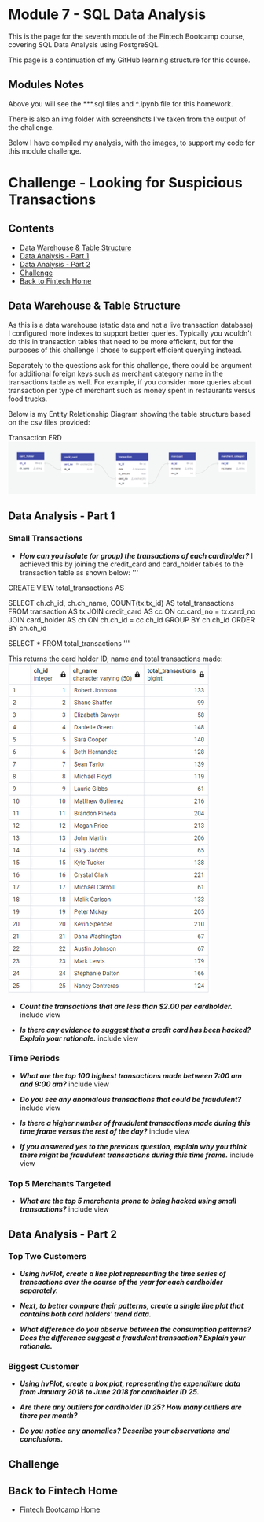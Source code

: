 # Module 7 - SQL Data Analysis

This is the page for the seventh module of the Fintech Bootcamp course, covering SQL Data Analysis using PostgreSQL.

This page is a continuation of my GitHub learning structure for this course.

## Modules Notes

Above you will see the ***.sql files and *^*.ipynb file for this homework.

There is also an img folder with screenshots I've taken from the output of the challenge.

Below I have compiled my analysis, with the images, to support my code for this module challenge.

# Challenge - Looking for Suspicious Transactions

## Contents

* [Data Warehouse & Table Structure](#data-warehouse--table-structure)
* [Data Analysis - Part 1](#data-analysis---part-1)
* [Data Analysis - Part 2](#data-analysis---part-2)
* [Challenge](#challenge)
* [Back to Fintech Home](#back-to-fintech-home)

## Data Warehouse & Table Structure

As this is a data warehouse (static data and not a live transaction database) I configured more indexes to support better queries. Typically you wouldn't do this in transaction tables that need to be more efficient, but for the purposes of this challenge I chose to support efficient querying instead.

Separately to the questions ask for this challenge, there could be argument for additional foreign keys such as merchant category name in the transactions table as well. For example, if you consider more queries about transaction per type of merchant such as money spent in restaurants versus food trucks.

Below is my Entity Relationship Diagram showing the table structure based on the csv files provided:

Transaction ERD</br>
<img src="img/ERD.png"></br>

## Data Analysis - Part 1

### Small Transactions

* __*How can you isolate (or group) the transactions of each cardholder?*__
I achieved this by joining the credit_card and card_holder tables to the transaction table as shown below:
'''

CREATE VIEW total_transactions AS

SELECT ch.ch_id, ch.ch_name, COUNT(tx.tx_id) AS total_transactions
	FROM transaction	AS tx
	JOIN credit_card 	AS cc ON cc.card_no = tx.card_no
	JOIN card_holder	AS ch ON ch.ch_id = cc.ch_id
	GROUP BY ch.ch_id
	ORDER BY ch.ch_id

SELECT * FROM total_transactions
'''

This returns the card holder ID, name and total transactions made:</br>
<img src="img/tx_per_ch.png"></br>

* __*Count the transactions that are less than $2.00 per cardholder.*__
include view

* __*Is there any evidence to suggest that a credit card has been hacked? Explain your rationale.*__
include view


### Time Periods

* __*What are the top 100 highest transactions made between 7:00 am and 9:00 am?*__
include view

* __*Do you see any anomalous transactions that could be fraudulent?*__
include view

* __*Is there a higher number of fraudulent transactions made during this time frame versus the rest of the day?*__
include view

* __*If you answered yes to the previous question, explain why you think there might be fraudulent transactions during this time frame.*__
include view

### Top 5 Merchants Targeted

* __*What are the top 5 merchants prone to being hacked using small transactions?*__
include view

## Data Analysis - Part 2

### Top Two Customers

* __*Using hvPlot, create a line plot representing the time series of transactions over the course of the year for each cardholder separately.*__


* __*Next, to better compare their patterns, create a single line plot that contains both card holders' trend data.*__


* __*What difference do you observe between the consumption patterns? Does the difference suggest a fraudulent transaction? Explain your rationale.*__

### Biggest Customer

* __*Using hvPlot, create a box plot, representing the expenditure data from January 2018 to June 2018 for cardholder ID 25.*__


* __*Are there any outliers for cardholder ID 25? How many outliers are there per month?*__


* __*Do you notice any anomalies? Describe your observations and conclusions.*__

## Challenge


## Back to Fintech Home

* [Fintech Bootcamp Home](https://github.com/d4np3/fintech-home)